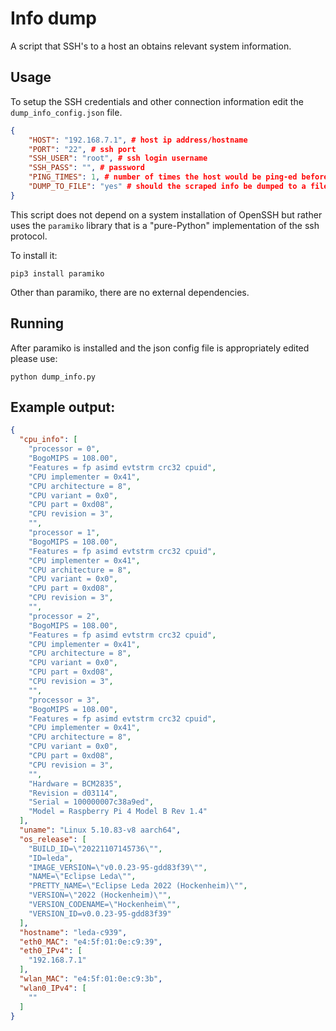 # Info dump

A script that SSH's to a host an obtains relevant system information.

## Usage

To setup the SSH credentials and other connection information edit the `dump_info_config.json` file.

```json
{
    "HOST": "192.168.7.1", # host ip address/hostname
    "PORT": "22", # ssh port
    "SSH_USER": "root", # ssh login username
    "SSH_PASS": "", # password
    "PING_TIMES": 1, # number of times the host would be ping-ed before ssh connection is attempted
    "DUMP_TO_FILE": "yes" # should the scraped info be dumped to a file  - <yes/no>
}
```

This script does not depend on a system installation of OpenSSH but rather uses the `paramiko` library that is a "pure-Python" implementation of the ssh protocol.

To install it:

`pip3 install paramiko`

Other than paramiko, there are no external dependencies.


## Running

After paramiko is installed and the json config file is appropriately edited please use:

`python dump_info.py`

## Example output:

```json
{
  "cpu_info": [
    "processor = 0",
    "BogoMIPS = 108.00",
    "Features = fp asimd evtstrm crc32 cpuid",
    "CPU implementer = 0x41",
    "CPU architecture = 8",
    "CPU variant = 0x0",
    "CPU part = 0xd08",
    "CPU revision = 3",
    "",
    "processor = 1",
    "BogoMIPS = 108.00",
    "Features = fp asimd evtstrm crc32 cpuid",
    "CPU implementer = 0x41",
    "CPU architecture = 8",
    "CPU variant = 0x0",
    "CPU part = 0xd08",
    "CPU revision = 3",
    "",
    "processor = 2",
    "BogoMIPS = 108.00",
    "Features = fp asimd evtstrm crc32 cpuid",
    "CPU implementer = 0x41",
    "CPU architecture = 8",
    "CPU variant = 0x0",
    "CPU part = 0xd08",
    "CPU revision = 3",
    "",
    "processor = 3",
    "BogoMIPS = 108.00",
    "Features = fp asimd evtstrm crc32 cpuid",
    "CPU implementer = 0x41",
    "CPU architecture = 8",
    "CPU variant = 0x0",
    "CPU part = 0xd08",
    "CPU revision = 3",
    "",
    "Hardware = BCM2835",
    "Revision = d03114",
    "Serial = 100000007c38a9ed",
    "Model = Raspberry Pi 4 Model B Rev 1.4"
  ],
  "uname": "Linux 5.10.83-v8 aarch64",
  "os_release": [
    "BUILD_ID=\"20221107145736\"",
    "ID=leda",
    "IMAGE_VERSION=\"v0.0.23-95-gdd83f39\"",
    "NAME=\"Eclipse Leda\"",
    "PRETTY_NAME=\"Eclipse Leda 2022 (Hockenheim)\"",
    "VERSION=\"2022 (Hockenheim)\"",
    "VERSION_CODENAME=\"Hockenheim\"",
    "VERSION_ID=v0.0.23-95-gdd83f39"
  ],
  "hostname": "leda-c939",
  "eth0_MAC": "e4:5f:01:0e:c9:39",
  "eth0_IPv4": [
    "192.168.7.1"
  ],
  "wlan_MAC": "e4:5f:01:0e:c9:3b",
  "wlan0_IPv4": [
    ""
  ]
}
```
